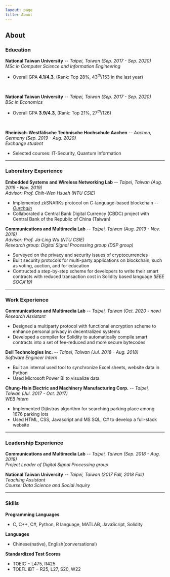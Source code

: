 ```yaml
---
layout: page
title: About
---
```


## About

### Education
**National Taiwan University** -- *Taipei, Taiwan (Sep. 2017 - Sep. 2020)*<br />
    *MSc in Computer Science and Information Engineering*
- Overall GPA **4.1/4.3**, (Rank: Top 28%, 43$^{th}$/153 in the last year)
<br />

**National Taiwan University** -- *Taipei, Taiwan (Sep. 2017 - Sep. 2020)*<br />
    *BSc in Economics*
- Overall GPA **3.9/4.3**, (Rank: Top 21%, 27$^{th}$/126)
<br />

**Rheinisch-Westfälische Technische Hochschule Aachen** -- *Aachen, Germany (Sep. 2019 - Aug. 2020)*<br />
    *Exchange student*
- Selected courses: IT-Security, Quantum Information

---

### Laboratory Experience
**Embedded Systems and Wireless Networking Lab** -- *Taipei, Taiwan (Aug. 2019 - Nov. 2019)*<br />
    *Advisor: Prof. Chih-Wen Hsueh (NTU CSIE)*
- Implemented zkSNARKs protocol on C-language-based blockchain -- [*Ourchain*](https://ieeexplore.ieee.org/document/8397612)
- Collaborated a Central Bank Digital Currency (CBDC) project with Central Bank of the Republic of China (Taiwan)

**Communications and Multimedia Lab** -- *Taipei, Taiwan (Aug. 2019 - Nov. 2019)*<br />
    *Advisor: Prof. Ja-Ling Wu (NTU CSIE)*<br/>
    *Research group: Digital Signal Processing group (DSP group)*
- Surveyed on the privacy and security issues of cryptocurrencies
- Built security protocols for multi-party applications on blockchain, such as voting, auction, and for education
- Contructed a step-by-step scheme for developers to write their smart contracts with reduced transaction cost in Solidity based language *(IEEE SOCA'19)*

---

### Work Experience
**Communications and Multimedia Lab** -- *Taipei, Taiwan (Oct. 2020 - now)*<br />
    *Research Assistant*
- Designed a multiparty protocol with functional encryption scheme to enhance personal privacy in decentralized systems
- Developed a compiler for Solidity to automatically compile smart contracts into a set of fee-reduced and more secure bytecodes

**Dell Technologies Inc.** -- *Taipei, Taiwan (Jul. 2018 - Aug. 2018)*<br />
    *Software Engineer Intern*
- Built an internal used tool to synchronize Excel sheets, website data in Python
- Used Microsoft Power Bi to visualize data

**Chung-Hsin Electric and Machinery Manufacturing Corp.** -- *Taipei, Taiwan (Jul. 2017 - Oct. 2017)*<br />
    *WEB Intern*
- Implemented Dijkstras algorithm for searching parking place among 1676 parking lots
- Used HTML, CSS, Javascript and MS SQL, C# to develop a full-stack website

--- 

### Leadership Experience
**Communications and Multimedia Lab** -- *Taipei, Taiwan (Sep. 2018 - Aug. 2019)*<br />
    *Project Leader of Digital Signal Processing group*

**National Taiwan University** -- *Taipei, Taiwan (2017 Fall, 2018 Fall)*<br />
    *Teaching Assistant*<br />
    *Course: Data Science and Social Inquiry*

---

### Skills
**Programming Languages**
- C, C++, C#, Python, R language, MATLAB, JavaScript, Solidity 

**Languages**
- Chinese(native), English(conversational)

**Standardized Test Scores**
- TOEIC − L475, R425
- TOEFL iBT − R25, L27, S20, W22